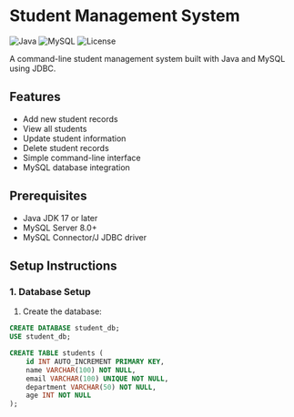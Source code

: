 # Student Management System

![Java](https://img.shields.io/badge/Java-17%2B-blue)
![MySQL](https://img.shields.io/badge/MySQL-8.0-orange)
![License](https://img.shields.io/badge/License-MIT-green)

A command-line student management system built with Java and MySQL using JDBC.

## Features

- Add new student records
- View all students
- Update student information
- Delete student records
- Simple command-line interface
- MySQL database integration

## Prerequisites

- Java JDK 17 or later
- MySQL Server 8.0+
- MySQL Connector/J JDBC driver

## Setup Instructions

### 1. Database Setup

1. Create the database:
```sql
CREATE DATABASE student_db;
USE student_db;

CREATE TABLE students (
    id INT AUTO_INCREMENT PRIMARY KEY,
    name VARCHAR(100) NOT NULL,
    email VARCHAR(100) UNIQUE NOT NULL,
    department VARCHAR(50) NOT NULL,
    age INT NOT NULL
);
